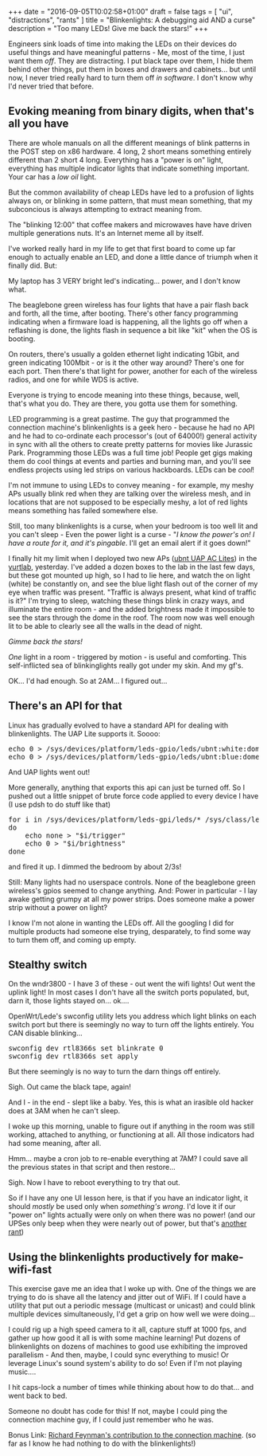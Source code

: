 +++
date = "2016-09-05T10:02:58+01:00"
draft = false
tags = [ "ui", "distractions", "rants" ]
title = "Blinkenlights: A debugging aid AND a curse"
description = "Too many LEDs! Give me back the stars!"
+++

Engineers sink loads of time into making the LEDs on their devices do useful things and have meaningful patterns - Me, most of the time, I just want them *off*. They are distracting. I put black tape over them, I hide them behind other things, put them in boxes and drawers and cabinets... but until now, I never tried really hard to turn them off *in software*. I don't know why I'd never tried that before.

## Evoking meaning from binary digits, when that's all you have

There are whole manuals on all the different meanings of blink patterns in the POST step
on x86 hardware. 4 long, 2 short means something entirely different than 2 short 4 long. Everything has a "power is on" light, everything has multiple indicator lights
that indicate something important. Your car has a *low oil* light.

But the common availability of cheap LEDs have led to a profusion of lights always on, or blinking in some pattern, that must mean something, that my subconcious is always attempting to extract meaning from.

The "blinking 12:00" that coffee makers and microwaves have have driven multiple generations
nuts. It's an Internet meme all by itself.

I've worked really hard in my life to get that first board to come up far enough to actually
enable an LED, and done a little dance of triumph when it finally did. But:

My laptop has 3 VERY bright led's indicating... power, and I don't know what.

The beaglebone green wireless has four lights that have a pair flash back and forth, all the time, after booting. There's other fancy programming indicating when a firmware load is happening, all the lights go off when a reflashing is done, the lights flash in sequence a bit like "kit" when the OS is booting.

On routers, there's usually a golden ethernet light indicating 1Gbit, and green indicating 100Mbit - or is it the other way around? There's one for each port. Then there's that light for power, another for each of the wireless radios, and one for while WDS is active.

Everyone is trying to encode meaning into these things, because, well, that's what you do. They
are there, you gotta use them for something.

LED programming is a great pastime. The guy that programmed the connection machine's blinkenlights is a geek hero - because he had no API and he had to co-ordinate each processor's (out of 64000!) 
general activity in sync with all the others to create pretty patterns for movies like Jurassic Park. Programming those LEDs was a full time job! People get gigs making them do cool things at events and parties and burning man, and you'll see endless projects using led strips on various hackboards. LEDs can be *cool*!

I'm not immune to using LEDs to convey meaning - for example, my meshy APs usually
blink red when they are talking over the wireless mesh, and in locations that are not
supposed to be especially meshy, a lot of red lights means something has failed somewhere else.

Still, too many blinkenlights is a curse, when your bedroom is too well lit and you
can't sleep - Even the power light is a curse - 
"*I know the power's on! I have a route for it, and it's pingable*. I'll get an 
email alert if it goes down!"


I finally hit my limit when I deployed two new APs ([ubnt UAP AC Lites](/post/uap_ac_lite)) in the [yurtlab](/tags/lab), yesterday. I've added a dozen boxes to the lab in the last few days, but
these got mounted up high, so I had to lie here, and watch the on light (white) be constantly on, and see the blue light flash out of the corner of my eye when traffic was present. "Traffic is always present, what kind of traffic is it?" I'm trying to sleep, watching these things blink in crazy ways, and illuminate the entire room - and the added brightness made it
impossible to see the stars through the dome in the roof. The room now was well enough lit to be able to clearly see all the walls in the dead of night.

*Gimme back the stars!*

*One* light in a room - triggered by motion - is useful and comforting. This self-inflicted sea of blinkinglights really got under my skin. And my gf's.

OK... I'd had enough. So at 2AM... I figured out...

## There's an API for that

Linux has gradually evolved to have a standard API for dealing with
blinkenlights. The UAP Lite supports it.  Soooo:

<pre>
echo 0 > /sys/devices/platform/leds-gpio/leds/ubnt:white:dome/brightness
echo 0 > /sys/devices/platform/leds-gpio/leds/ubnt:blue:dome/brightness
</pre>

And UAP lights went out! 

More generally, anything that exports this api can just be turned off. So I pushed out a 
little snippet of brute force code applied to every device I have (I use pdsh to do stuff like that)

<pre>
for i in /sys/devices/platform/leds-gpi/leds/* /sys/class/leds/*
do
	echo none > "$i/trigger"
	echo 0 > "$i/brightness"
done
</pre>

and fired it up. I dimmed the bedroom by about 2/3s!

Still: Many lights had no userspace controls. None of the beaglebone green wireless's gpios
seemed to change anything. And: Power in particular - I lay awake 
getting grumpy at all my power strips.  Does someone make a power strip without a power on light?

I know I'm not alone in wanting the LEDs off. All the googling I did for multiple products
had someone else trying, desparately, to find some way to turn them off, and coming up
empty.

## Stealthy switch

On the wndr3800 - I have 3 of these - out went the wifi lights! Out went the uplink light! In most cases I don't have all the switch ports populated, but, darn it, those lights 
stayed on... ok....

OpenWrt/Lede's swconfig utility lets you address which light blinks on each switch port but there is seemingly no way to turn off the lights entirely. You CAN disable blinking...

<pre>
swconfig dev rtl8366s set blinkrate 0
swconfig dev rtl8366s set apply
</pre>

But there seemingly is no way to turn the darn things off entirely.

Sigh. Out came the black tape, again!

And I - in the end - slept like a baby. Yes, this is what an irasible old hacker does
at 3AM when he can't sleep.

I woke up this morning, unable to figure out if anything in the room was still
working, attached to anything, or functioning at all. All those indicators had had
some meaning, after all.

Hmm... maybe a cron job to re-enable everything at 7AM? I could save all the
previous states in that script and then restore...

Sigh. Now I have to reboot everything to try that out.

So if I have any one UI lesson here, is that if you have an indicator light, it
should *mostly* be used only when *something's wrong*. I'd love it if our "power on" lights
actually were only on when there was no power! (and our UPSes only beep when they
were nearly out of power, but that's [another rant](/post/siliencing_the_ups_beep))

## Using the blinkenlights productively for make-wifi-fast

This exercise gave me an idea that I woke up with. One of the things we are trying to do is shave all the latency and jitter out of WiFi. If I could have a utility that put out a periodic message (multicast or unicast) and could blink multiple devices simultaneously, I'd get a grip on how well we were doing...

I could rig up a high speed camera to it all, capture stuff at 1000 fps, and gather up how good it all is with some machine learning! Put dozens of blinkenlights on dozens of machines to good use exhibiting the improved 
parallelism - And then, maybe, I could sync everything to music! Or leverage Linux's sound
system's ability to do so! Even if I'm not playing music....

I hit caps-lock a number of times while thinking about how to do that...
and went back to bed. 

Someone no doubt has code for this! If not, maybe I could ping the connection machine guy,
if I could just remember who he was.

Bonus Link: [Richard Feynman's contribution to the connection machine](http://longnow.org/essays/richard-feynman-connection-machine/). (so far as I know he had nothing to do with the blinkenlights!)
